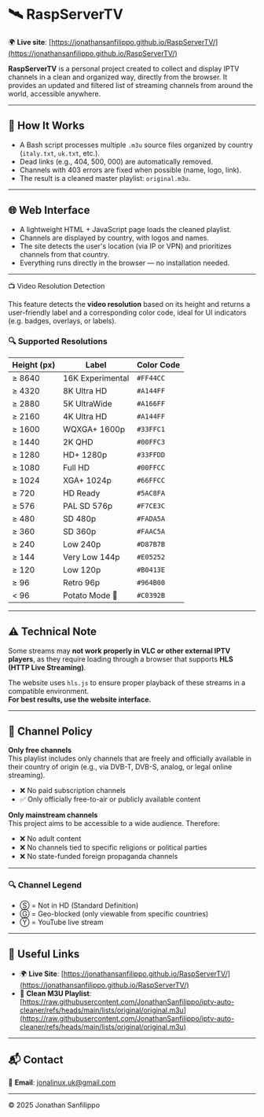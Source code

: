 # 🛰️ RaspServerTV

🌍 **Live site**: [https://jonathansanfilippo.github.io/RaspServerTV/](https://jonathansanfilippo.github.io/RaspServerTV/)

**RaspServerTV** is a personal project created to collect and display IPTV channels in a clean and organized way, directly from the browser. It provides an updated and filtered list of streaming channels from around the world, accessible anywhere.

---

## 🔧 How It Works

- A Bash script processes multiple `.m3u` source files organized by country (`italy.txt`, `uk.txt`, etc.).
- Dead links (e.g., 404, 500, 000) are automatically removed.
- Channels with 403 errors are fixed when possible (name, logo, link).
- The result is a cleaned master playlist: `original.m3u`.

---

## 🌐 Web Interface

- A lightweight HTML + JavaScript page loads the cleaned playlist.
- Channels are displayed by country, with logos and names.
- The site detects the user's location (via IP or VPN) and prioritizes channels from that country.
- Everything runs directly in the browser — no installation needed.

---

📺 Video Resolution Detection

This feature detects the **video resolution** based on its height and returns a user-friendly label and a corresponding color code, ideal for UI indicators (e.g. badges, overlays, or labels).

### 🔍 Supported Resolutions

| Height (px) | Label              | Color Code |
|-------------|-------------------|------------|
| ≥ 8640      | 16K Experimental  | `#FF44CC`  |
| ≥ 4320      | 8K Ultra HD       | `#A144FF`  |
| ≥ 2880      | 5K UltraWide      | `#A166FF`  |
| ≥ 2160      | 4K Ultra HD       | `#A144FF`  |
| ≥ 1600      | WQXGA+ 1600p      | `#33FFC1`  |
| ≥ 1440      | 2K QHD            | `#00FFC3`  |
| ≥ 1280      | HD+ 1280p         | `#33FFDD`  |
| ≥ 1080      | Full HD           | `#00FFCC`  |
| ≥ 1024      | XGA+ 1024p        | `#66FFCC`  |
| ≥ 720       | HD Ready          | `#5AC8FA`  |
| ≥ 576       | PAL SD 576p       | `#F7CE3C`  |
| ≥ 480       | SD 480p           | `#FADA5A`  |
| ≥ 360       | SD 360p           | `#FAAC5A`  |
| ≥ 240       | Low 240p          | `#D87B7B`  |
| ≥ 144       | Very Low 144p     | `#E05252`  |
| ≥ 120       | Low 120p          | `#B0413E`  |
| ≥ 96        | Retro 96p         | `#964B00`  |
| < 96        | Potato Mode 🥔    | `#C0392B`  |

---

## ⚠️ Technical Note

Some streams may **not work properly in VLC or other external IPTV players**, as they require loading through a browser that supports **HLS (HTTP Live Streaming)**.

The website uses `hls.js` to ensure proper playback of these streams in a compatible environment.  
**For best results, use the website interface.**

---

## 📄 Channel Policy

**Only free channels**  
This playlist includes only channels that are freely and officially available in their country of origin (e.g., via DVB-T, DVB-S, analog, or legal online streaming).  

- ❌ No paid subscription channels  
- ✅ Only officially free-to-air or publicly available content

**Only mainstream channels**  
This project aims to be accessible to a wide audience. Therefore:

- ❌ No adult content  
- ❌ No channels tied to specific religions or political parties  
- ❌ No state-funded foreign propaganda channels

---

### 🔍 Channel Legend

- Ⓢ = Not in HD (Standard Definition)  
- Ⓖ = Geo-blocked (only viewable from specific countries)  
- Ⓨ = YouTube live stream

---

## 🔗 Useful Links

- 🌍 **Live Site**: [https://jonathansanfilippo.github.io/RaspServerTV/](https://jonathansanfilippo.github.io/RaspServerTV/)
- 📄 **Clean M3U Playlist**:  
  [https://raw.githubusercontent.com/JonathanSanfilippo/iptv-auto-cleaner/refs/heads/main/lists/original/original.m3u](https://raw.githubusercontent.com/JonathanSanfilippo/iptv-auto-cleaner/refs/heads/main/lists/original/original.m3u)

---

## 📬 Contact

📧 **Email**: jonalinux.uk@gmail.com

---

© 2025 Jonathan Sanfilippo
